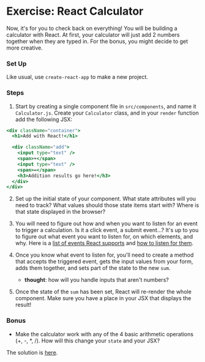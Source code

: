 # Exercise: React Calculator

Now, it's for you to check back on everything! You will be building a calculator with React. At first, your calculator will just add 2 numbers together when they are typed in. For the bonus, you might decide to get more creative.

### Set Up
Like usual, use `create-react-app` to make a new project.

### Steps

1. Start by creating a single component file in `src/components`, and name it `Calculator.js`. Create your `Calculator` class, and in your `render` function add the following JSX:

  ```jsx
  <div className="container">
    <h1>Add with React!</h1>

    <div className="add">
      <input type="text" />
      <span>+</span>
      <input type="text" />
      <span>=</span>
      <h3>Addition results go here!</h3>
    </div>
  </div>

  ```

2. Set up the initial state of your component. What state attributes will you need to track? What values should those state items start with? Where is that state displayed in the browser?

3. You will need to figure out how and when you want to listen for an event to trigger a calculation. Is it a click event, a submit event...? It's up to you to figure out what event you want to listen for, on which elements, and why. Here is a [list of events React supports](https://facebook.github.io/react/docs/events.html#supported-events) and [how to listen for them](https://facebook.github.io/react/docs/interactivity-and-dynamic-uis.html).

4. Once you know what event to listen for, you'll need to create a method that accepts the triggered event, gets the input values from your form, adds them together, and sets part of the state to the new `sum`.
    - **thought**: how will you handle inputs that aren't numbers?

5. Once the state of the `sum` has been set, React will re-render the whole component. Make sure you have a place in your JSX that displays the result!

### Bonus

- Make the calculator work with any of the 4 basic arithmetic operations (+, -, \*, /). How will this change your `state` and your JSX?

The solution is [here](https://git.generalassemb.ly/education-product/module-fe-framework-react/tree/master/exercise-solutions/calculator).
